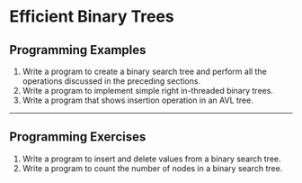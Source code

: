 # Efficient Binary Trees
## Programming Examples

1. Write a program to create a binary search tree and perform all the operations discussed in the preceding sections.
2. Write a program to implement simple right in-threaded binary trees.
3. Write a program that shows insertion operation in an AVL tree.

---

## Programming Exercises

1. Write a program to insert and delete values from a binary search tree.
2. Write a program to count the number of nodes in a binary search tree.
